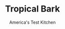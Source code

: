 ---
layout: ../../layouts/MarkdownPostLayout.astro
title: Tropical Bark
author: America's Test Kitchen
pubDate: 2023-03-15
description: "Macadamia nuts, coconut, and lime zest give this bark island vibes."
image_url: https://res.cloudinary.com/hksqkdlah/image/upload/ar_1:1,c_fill,dpr_2.0,f_auto,fl_lossy.progressive.strip_profile,g_faces:auto,q_auto:low,w_344/SFS_ChocolateBarks-4_2_f5t6hn
tags: ["Desserts or Baked Goods","Chocolate","Candy"]
calories: 2975
protein: 1
carbohydrates: 17
fats: 13
fiber: 2
ingredients: ["1 pound, bittersweet chocolate, chopped fine, divided","⅔ cup chopped roasted, salted, macadamia nuts","⅓ cup, toasted sweetened shredded coconut","2 teaspoons, grated lime zest","¼ teaspoon, kosher salt"]
serves: 16
time: "15 minutes, plus 30 minutes cooling"
instructions: ["Line rimmed baking sheet with parchment paper.","Microwave 12 ounces chocolate in medium bowl at 50 percent power, stirring often with rubber spatula, until about two-thirds melted, 1½ to 2½ minutes (chocolate should be fluid but still lumpy). Remove bowl from microwave and add remaining 4 ounces chocolate. Stir and mash until chocolate is just melted and smooth, about 3 minutes. (If lumps remain, you may return chocolate to microwave at 50 percent power for no more than 5 seconds at a time, stirring at each interval, until fully melted.)","Working quickly, use offset spatula to spread chocolate evenly over prepared sheet. Sprinkle with macadamia nuts, coconut, lime zest, and salt, and gently press into chocolate. Let sit until chocolate is set, about 30 minutes (if your kitchen is warm, you can let bark set up briefly in refrigerator).","Transfer to cutting board; discard parchment. Cut or break into pieces. Serve."]
nutrition: ["130 mg Potassium, K","50 mg Phosphorus, P","14 mg Calcium, Ca","1 mg Iron, Fe","40 mg Magnesium, Mg","37 mg Sodium, Na","13 g Total lipid (fat)","6 g Fatty acids, total monounsaturated","6 g Fatty acids, total saturated","2 g Fiber, total dietary","4 µg Folate, food","16 g Sugars, total","1 µg Vitamin K (phylloquinone)","19 g Carbohydrate, by difference","4 µg Folate, DFE","1 g Protein","17 g Carbohydrates (net)","185 kcal Energy","15 g Sugars, added","2975 calories"]
notes: "We developed this recipe using Ghirardelli 60% Cacao Bittersweet Chocolate."
---